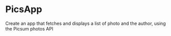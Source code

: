 # PicsApp
Create an app that fetches and displays a list of photo and the author, using the Picsum photos API
